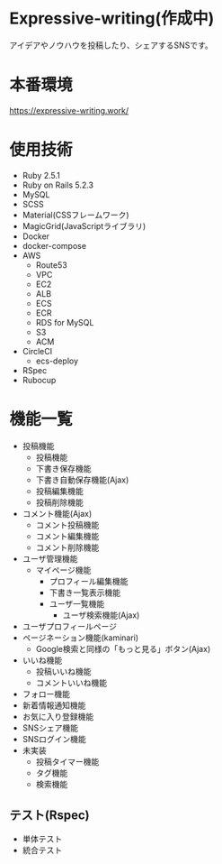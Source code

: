 # Expressive-writing(作成中)
アイデアやノウハウを投稿したり、シェアするSNSです。

# 本番環境
https://expressive-writing.work/

# 使用技術
- Ruby 2.5.1
- Ruby on Rails 5.2.3
- MySQL
- SCSS
- Material(CSSフレームワーク) 
- MagicGrid(JavaScriptライブラリ) 
- Docker
- docker-compose
- AWS
  - Route53
  - VPC
  - EC2
  - ALB
  - ECS
  - ECR
  - RDS for MySQL
  - S3
  - ACM
- CircleCI
  - ecs-deploy
- RSpec
- Rubocup

# 機能一覧
- 投稿機能
  - 投稿機能
  - 下書き保存機能
  - 下書き自動保存機能(Ajax)
  - 投稿編集機能
  - 投稿削除機能
- コメント機能(Ajax)
  - コメント投稿機能
  - コメント編集機能
  - コメント削除機能
- ユーザ管理機能
  - マイページ機能
    - プロフィール編集機能
    - 下書き一覧表示機能
    - ユーザ一覧機能
        - ユーザ検索機能(Ajax)
- ユーザプロフィールページ
- ページネーション機能(kaminari)
  - Google検索と同様の「もっと見る」ボタン(Ajax)
- いいね機能
  - 投稿いいね機能
  - コメントいいね機能
- フォロー機能
- 新着情報通知機能
- お気に入り登録機能
- SNSシェア機能
- SNSログイン機能
- 未実装
  - 投稿タイマー機能
  - タグ機能
  - 検索機能
## テスト(Rspec)
  - 単体テスト
  - 統合テスト
  